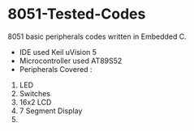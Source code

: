 # 8051-Tested-Codes
8051 basic peripherals codes written in Embedded C.
- IDE used Keil uVision 5
- Microcontroller used AT89S52
- Peripherals Covered :
1) LED
2) Switches
3) 16x2 LCD
4) 7 Segment Display
5) 
